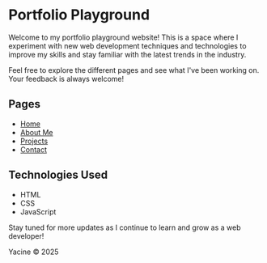 # Portfolio Playground

Welcome to my portfolio playground website! This is a space where I experiment with new web development techniques and technologies to improve my skills and stay familiar with the latest trends in the industry.

Feel free to explore the different pages and see what I've been working on. Your feedback is always welcome!

## Pages

- [Home](src/index.html)
- [About Me](src/pages/about.html)
- [Projects](src/pages/projects.html)
- [Contact](src/pages/contact.html)

## Technologies Used

- HTML
- CSS
- JavaScript

Stay tuned for more updates as I continue to learn and grow as a web developer!

Yacine © 2025